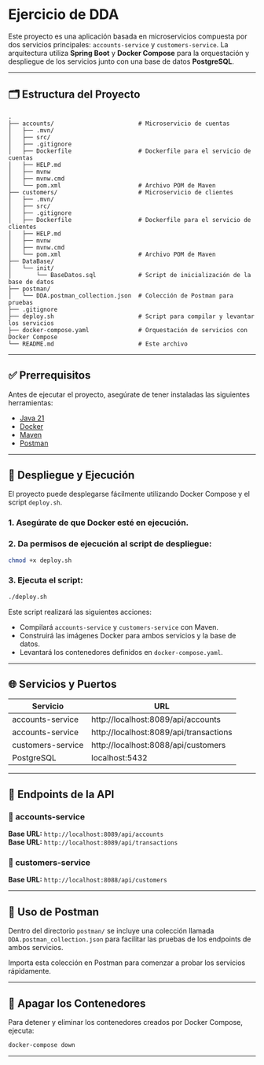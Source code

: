 # Ejercicio de DDA

Este proyecto es una aplicación basada en microservicios compuesta por dos servicios principales: `accounts-service` y `customers-service`. La arquitectura utiliza **Spring Boot** y **Docker Compose** para la orquestación y despliegue de los servicios junto con una base de datos **PostgreSQL**.

---

## 🗂️ Estructura del Proyecto

```
.
├── accounts/                        # Microservicio de cuentas
│   ├── .mvn/
│   ├── src/
│   ├── .gitignore
│   ├── Dockerfile                   # Dockerfile para el servicio de cuentas
│   ├── HELP.md
│   ├── mvnw
│   ├── mvnw.cmd
│   └── pom.xml                      # Archivo POM de Maven
├── customers/                       # Microservicio de clientes
│   ├── .mvn/
│   ├── src/
│   ├── .gitignore
│   ├── Dockerfile                   # Dockerfile para el servicio de clientes
│   ├── HELP.md
│   ├── mvnw
│   ├── mvnw.cmd
│   └── pom.xml                      # Archivo POM de Maven
├── DataBase/
│   └── init/
│       └── BaseDatos.sql            # Script de inicialización de la base de datos
├── postman/
│   └── DDA.postman_collection.json  # Colección de Postman para pruebas
├── .gitignore
├── deploy.sh                        # Script para compilar y levantar los servicios
├── docker-compose.yaml              # Orquestación de servicios con Docker Compose
└── README.md                        # Este archivo
```

---

## ✅ Prerrequisitos

Antes de ejecutar el proyecto, asegúrate de tener instaladas las siguientes herramientas:

- [Java 21](https://jdk.java.net/21/)
- [Docker](https://www.docker.com/)
- [Maven](https://maven.apache.org/)
- [Postman](https://www.postman.com/)

---

## 🚀 Despliegue y Ejecución

El proyecto puede desplegarse fácilmente utilizando Docker Compose y el script `deploy.sh`.

### 1. Asegúrate de que Docker esté en ejecución.

### 2. Da permisos de ejecución al script de despliegue:

```bash
chmod +x deploy.sh
```

### 3. Ejecuta el script:

```bash
./deploy.sh
```

Este script realizará las siguientes acciones:

- Compilará `accounts-service` y `customers-service` con Maven.
- Construirá las imágenes Docker para ambos servicios y la base de datos.
- Levantará los contenedores definidos en `docker-compose.yaml`.

---

## 🌐 Servicios y Puertos

| Servicio           | URL                           |
|--------------------|-------------------------------|
| accounts-service   | http://localhost:8089/api/accounts         |
| accounts-service   | http://localhost:8089/api/transactions         |
| customers-service  | http://localhost:8088/api/customers     |
| PostgreSQL         | localhost:5432                |

---

## 📡 Endpoints de la API

### 📘 accounts-service
**Base URL:** `http://localhost:8089/api/accounts`  
**Base URL:** `http://localhost:8089/api/transactions`  

### 📗 customers-service
**Base URL:** `http://localhost:8088/api/customers`  

---

## 🧪 Uso de Postman

Dentro del directorio `postman/` se incluye una colección llamada `DDA.postman_collection.json` para facilitar las pruebas de los endpoints de ambos servicios.

Importa esta colección en Postman para comenzar a probar los servicios rápidamente.

---

## 🛑 Apagar los Contenedores

Para detener y eliminar los contenedores creados por Docker Compose, ejecuta:

```bash
docker-compose down
```

---